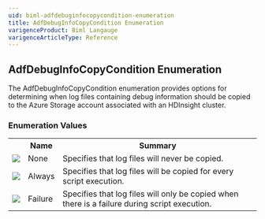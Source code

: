 ```yaml
---
uid: biml-adfdebuginfocopycondition-enumeration
title: AdfDebugInfoCopyCondition Enumeration
varigenceProduct: Biml Langauge
varigenceArticleType: Reference
---
```


## AdfDebugInfoCopyCondition Enumeration<div class="LanguageSummary"><div class ="SummaryItem">The AdfDebugInfoCopyCondition enumeration provides options for determining when log files containing debug information should be copied to the Azure Storage account associated with an HDInsight cluster.</div></div><div class="EnumValueGroup">### Enumeration Values<table id="EnumValue" class="MemberList"><tbody><tr><th class="MemberTypeIconColumnHeader">&nbsp;</th><th class="MemberNameColumnHeader">Name</th><th class="MemberSummaryColumnHeader">Summary</th></tr><tr class="cd0"><td align="center" class="MemberTypeIcon"><img src="enumValue.png"></img></td><td class="MemberName">None</td><td class="MemberSummary"><div class ="SummaryItem">Specifies that log files will never be copied.</div></td></tr><tr class="cd1"><td align="center" class="MemberTypeIcon"><img src="enumValue.png"></img></td><td class="MemberName">Always</td><td class="MemberSummary"><div class ="SummaryItem">Specifies that log files will be copied for every script execution.</div></td></tr><tr class="cd0"><td align="center" class="MemberTypeIcon"><img src="enumValue.png"></img></td><td class="MemberName">Failure</td><td class="MemberSummary"><div class ="SummaryItem">Specifies that log files will only be copied when there is a failure during script execution.</div></td></tr></tbody></table></div>